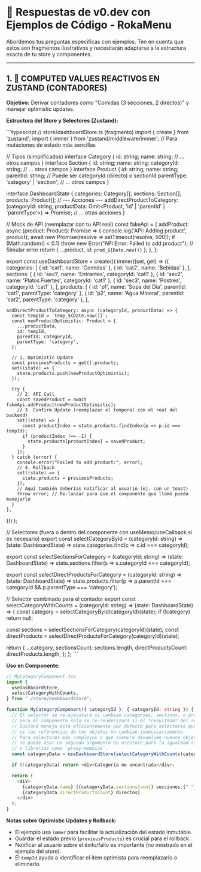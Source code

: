 # 🎯 Respuestas de v0.dev con Ejemplos de Código - RokaMenu

Abordemos tus preguntas específicas con ejemplos. Ten en cuenta que estos son fragmentos ilustrativos y necesitarán adaptarse a la estructura exacta de tu store y componentes.

---

## 1. 🧠 COMPUTED VALUES REACTIVOS EN ZUSTAND (CONTADORES)

**Objetivo:** Derivar contadores como "Comidas (3 secciones, 2 directos)" y manejar optimistic updates.

**Estructura del Store y Selectores (Zustand):**

\`\`\`typescript
// store/dashboardStore.ts (fragmento)
import { create } from 'zustand';
import { immer } from 'zustand/middleware/immer'; // Para mutaciones de estado más sencillas

// Tipos (simplificados)
interface Category {
id: string;
name: string;
// ... otros campos
}
interface Section {
id: string;
name: string;
categoryId: string;
// ... otros campos
}
interface Product {
id: string;
name: string;
parentId: string; // Puede ser categoryId (directo) o sectionId
parentType: 'category' | 'section';
// ... otros campos
}

interface DashboardState {
categories: Category[];
sections: Section[];
products: Product[];
// --- Acciones ---
addDirectProductToCategory: (categoryId: string, productData: Omit<Product, 'id' | 'parentId' | 'parentType'>) => Promise<void>;
// ... otras acciones
}

// Mock de API (reemplazar con tu API real)
const fakeApi = {
addProduct: async (product: Product): Promise<Product> => {
console.log('API: Adding product', product);
await new Promise(resolve => setTimeout(resolve, 500));
if (Math.random() < 0.1) throw new Error("API Error: Failed to add product"); // Simular error
return { ...product, id: `prod_${Date.now()}` };
},
};

export const useDashboardStore = create<DashboardState>()(
immer((set, get) => ({
categories: [
{ id: 'cat1', name: 'Comidas' },
{ id: 'cat2', name: 'Bebidas' },
],
sections: [
{ id: 'sec1', name: 'Entrantes', categoryId: 'cat1' },
{ id: 'sec2', name: 'Platos Fuertes', categoryId: 'cat1' },
{ id: 'sec3', name: 'Postres', categoryId: 'cat1' },
],
products: [
{ id: 'p1', name: 'Sopa del Día', parentId: 'cat1', parentType: 'category' },
{ id: 'p2', name: 'Agua Mineral', parentId: 'cat2', parentType: 'category' },
],

    addDirectProductToCategory: async (categoryId, productData) => {
      const tempId = `temp_${Date.now()}`;
      const newProductOptimistic: Product = {
        ...productData,
        id: tempId,
        parentId: categoryId,
        parentType: 'category',
      };

      // 1. Optimistic Update
      const previousProducts = get().products;
      set((state) => {
        state.products.push(newProductOptimistic);
      });

      try {
        // 2. API Call
        const savedProduct = await fakeApi.addProduct(newProductOptimistic);
        // 3. Confirm Update (reemplazar el temporal con el real del backend)
        set((state) => {
          const productIndex = state.products.findIndex(p => p.id === tempId);
          if (productIndex !== -1) {
            state.products[productIndex] = savedProduct;
          }
        });
      } catch (error) {
        console.error("Failed to add product:", error);
        // 4. Rollback
        set((state) => {
          state.products = previousProducts;
        });
        // Aquí también deberías notificar al usuario (ej. con un toast)
        throw error; // Re-lanzar para que el componente que llamó pueda manejarlo
      }
    },

}))
);

// Selectores (fuera o dentro del componente con useMemo/useCallback si es necesario)
export const selectCategoryById = (categoryId: string) => (state: DashboardState) =>
state.categories.find(c => c.id === categoryId);

export const selectSectionsForCategory = (categoryId: string) => (state: DashboardState) =>
state.sections.filter(s => s.categoryId === categoryId);

export const selectDirectProductsForCategory = (categoryId: string) => (state: DashboardState) =>
state.products.filter(p => p.parentId === categoryId && p.parentType === 'category');

// Selector combinado para el contador
export const selectCategoryWithCounts = (categoryId: string) => (state: DashboardState) => {
const category = selectCategoryById(categoryId)(state);
if (!category) return null;

const sections = selectSectionsForCategory(categoryId)(state);
const directProducts = selectDirectProductsForCategory(categoryId)(state);

return {
...category,
sectionsCount: sections.length,
directProductsCount: directProducts.length,
};
};
\`\`\`

**Uso en Componente:**

```typescript jsx
// MyCategoryComponent.tsx
import {
  useDashboardStore,
  selectCategoryWithCounts,
} from "./store/dashboardStore";

function MyCategoryComponent({ categoryId }: { categoryId: string }) {
  // El selector se re-ejecutará si cambian categories, sections, o products,
  // pero el componente solo se re-renderizará si el *resultado* del selector cambia.
  // Zustand maneja esto eficientemente por defecto para selectores que devuelven objetos
  // si las referencias de los objetos no cambian innecesariamente.
  // Para selectores más complejos o que siempre devuelven nuevos objetos/arrays,
  // se puede usar un segundo argumento en useStore para la igualdad (shallow, etc.)
  // o librerías como `proxy-memoize`.
  const categoryData = useDashboardStore(selectCategoryWithCounts(categoryId));

  if (!categoryData) return <div>Categoría no encontrada</div>;

  return (
    <div>
      {categoryData.name} ({categoryData.sectionsCount} secciones,{" "}
      {categoryData.directProductsCount} directos)
    </div>
  );
}
```

**Notas sobre Optimistic Updates y Rollback:**

- El ejemplo usa `immer` para facilitar la actualización del estado inmutable.
- Guardar el estado previo (`previousProducts`) es crucial para el rollback.
- Notificar al usuario sobre el éxito/fallo es importante (no mostrado en el ejemplo del store).
- El `tempId` ayuda a identificar el ítem optimista para reemplazarlo o eliminarlo.
